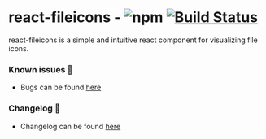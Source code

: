 # react-fileicons - ![npm](https://img.shields.io/npm/v/react-fileicons.svg?color=%2345bf17&style=popout) [![Build Status](https://travis-ci.com/tomxpcvx/react-fileicons.svg?branch=master)](https://travis-ci.com/tomxpcvx/react-fileicons)

react-fileicons is a simple and intuitive react component for visualizing file icons.

### Known issues 🐛

- Bugs can be found [here](https://github.com/tomxpcvx/react-fileicons/labels/bug)

### Changelog 📃

- Changelog can be found [here](https://github.com/tomxpcvx/react-fileicons/wiki/Changelog)
